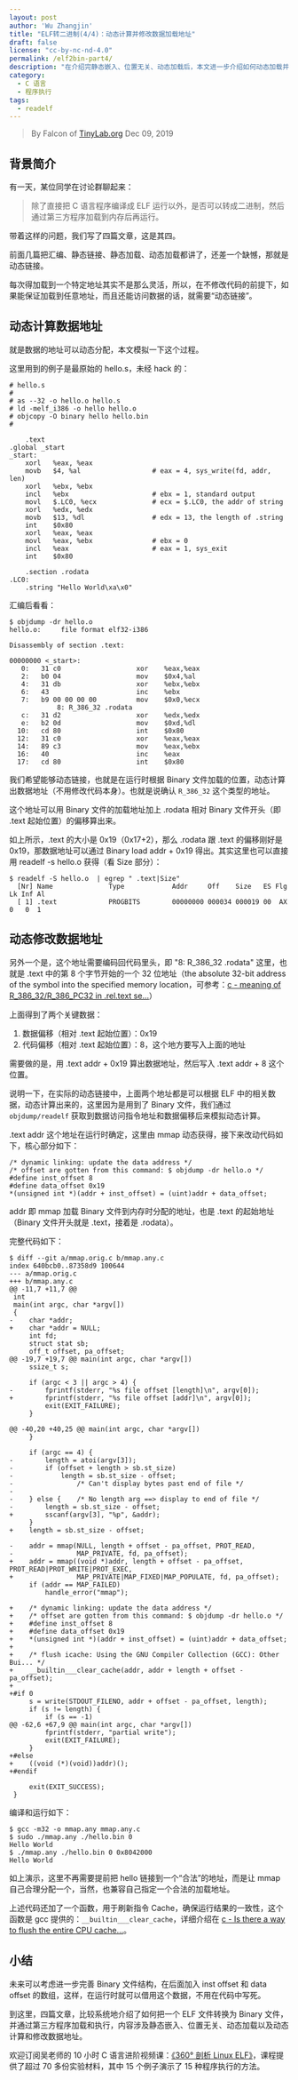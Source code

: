 ```yaml
---
layout: post
author: 'Wu Zhangjin'
title: "ELF转二进制(4/4)：动态计算并修改数据加载地址"
draft: false
license: "cc-by-nc-nd-4.0"
permalink: /elf2bin-part4/
description: "在介绍完静态嵌入、位置无关、动态加载后，本文进一步介绍如何动态加载并动态计算数据加载地址"
category:
  - C 语言
  - 程序执行
tags:
  - readelf
---
```


> By Falcon of [TinyLab.org][1]
> Dec 09, 2019

## 背景简介

有一天，某位同学在讨论群聊起来：

> 除了直接把 C 语言程序编译成 ELF 运行以外，是否可以转成二进制，然后通过第三方程序加载到内存后再运行。

带着这样的问题，我们写了四篇文章，这是其四。

前面几篇把汇编、静态链接、静态加载、动态加载都讲了，还差一个缺憾，那就是动态链接。

每次得加载到一个特定地址其实不是那么灵活，所以，在不修改代码的前提下，如果能保证加载到任意地址，而且还能访问数据的话，就需要“动态链接”。

## 动态计算数据地址

就是数据的地址可以动态分配，本文模拟一下这个过程。

这里用到的例子是最原始的 hello.s，未经 hack 的：

    # hello.s
    #
    # as --32 -o hello.o hello.s
    # ld -melf_i386 -o hello hello.o
    # objcopy -O binary hello hello.bin
    #

        .text
    .global _start
    _start:
        xorl   %eax, %eax
        movb   $4, %al                  # eax = 4, sys_write(fd, addr, len)
        xorl   %ebx, %ebx
        incl   %ebx                     # ebx = 1, standard output
        movl   $.LC0, %ecx              # ecx = $.LC0, the addr of string
        xorl   %edx, %edx
        movb   $13, %dl                 # edx = 13, the length of .string
        int    $0x80
        xorl   %eax, %eax
        movl   %eax, %ebx               # ebx = 0
        incl   %eax                     # eax = 1, sys_exit
        int    $0x80

        .section .rodata
    .LC0:
        .string "Hello World\xa\x0"

汇编后看看：

    $ objdump -dr hello.o
    hello.o:     file format elf32-i386

    Disassembly of section .text:

    00000000 <_start>:
       0:	31 c0                	xor    %eax,%eax
       2:	b0 04                	mov    $0x4,%al
       4:	31 db                	xor    %ebx,%ebx
       6:	43                   	inc    %ebx
       7:	b9 00 00 00 00       	mov    $0x0,%ecx
    			8: R_386_32	.rodata
       c:	31 d2                	xor    %edx,%edx
       e:	b2 0d                	mov    $0xd,%dl
      10:	cd 80                	int    $0x80
      12:	31 c0                	xor    %eax,%eax
      14:	89 c3                	mov    %eax,%ebx
      16:	40                   	inc    %eax
      17:	cd 80                	int    $0x80

我们希望能够动态链接，也就是在运行时根据 Binary 文件加载的位置，动态计算出数据地址（不用修改代码本身）。也就是说确认 `R_386_32` 这个类型的地址。

这个地址可以用 Binary 文件的加载地址加上 .rodata 相对 Binary 文件开头（即 .text 起始位置）的偏移算出来。

如上所示，.text 的大小是 0x19（0x17+2），那么 .rodata 跟 .text 的偏移刚好是 0x19，那数据地址可以通过 Binary load addr + 0x19 得出。其实这里也可以直接用 readelf -s hello.o 获得（看 Size 部分）：

    $ readelf -S hello.o  | egrep " .text|Size"
      [Nr] Name              Type            Addr     Off    Size   ES Flg Lk Inf Al
      [ 1] .text             PROGBITS        00000000 000034 000019 00  AX  0   0  1

## 动态修改数据地址

另外一个是，这个地址需要编码回代码里头，即 "8: R_386_32 .rodata" 这里，也就是 .text 中的第 8 个字节开始的一个 32 位地址（the absolute 32-bit address of the symbol into the specified memory location，可参考：[c - meaning of R_386_32/R_386_PC32 in .rel.text se...](https://stackoverflow.com/questions/12412064/meaning-of-r-386-32-r-386-pc32-in-rel-text-section-of-elf)）

上面得到了两个关键数据：

1. 数据偏移（相对 .text 起始位置）：0x19
2. 代码偏移（相对 .text 起始位置）：8，这个地方要写入上面的地址

需要做的是，用 .text addr + 0x19 算出数据地址，然后写入 .text addr + 8 这个位置。

说明一下，在实际的动态链接中，上面两个地址都是可以根据 ELF 中的相关数据，动态计算出来的，这里因为是用到了 Binary 文件，我们通过 `objdump/readelf` 获取到数据访问指令地址和数据偏移后来模拟动态计算。

.text addr 这个地址在运行时确定，这里由 mmap 动态获得，接下来改动代码如下，核心部分如下：

    /* dynamic linking: update the data address */
    /* offset are gotten from this command: $ objdump -dr hello.o */
    #define inst_offset 8
    #define data_offset 0x19
    *(unsigned int *)(addr + inst_offset) = (uint)addr + data_offset;

addr 即 mmap 加载 Binary 文件到内存时分配的地址，也是 .text 的起始地址（Binary 文件开头就是 .text，接着是 .rodata）。

完整代码如下：

    $ diff --git a/mmap.orig.c b/mmap.any.c
    index 640bcb0..87358d9 100644
    --- a/mmap.orig.c
    +++ b/mmap.any.c
    @@ -11,7 +11,7 @@
     int
     main(int argc, char *argv[])
     {
    -    char *addr;
    +    char *addr = NULL;
         int fd;
         struct stat sb;
         off_t offset, pa_offset;
    @@ -19,7 +19,7 @@ main(int argc, char *argv[])
         ssize_t s;

         if (argc < 3 || argc > 4) {
    -        fprintf(stderr, "%s file offset [length]\n", argv[0]);
    +        fprintf(stderr, "%s file offset [addr]\n", argv[0]);
             exit(EXIT_FAILURE);
         }

    @@ -40,20 +40,25 @@ main(int argc, char *argv[])
         }

         if (argc == 4) {
    -        length = atoi(argv[3]);
    -        if (offset + length > sb.st_size)
    -            length = sb.st_size - offset;
    -                /* Can't display bytes past end of file */
    -
    -    } else {    /* No length arg ==> display to end of file */
    -        length = sb.st_size - offset;
    +        sscanf(argv[3], "%p", &addr);
         }
    +    length = sb.st_size - offset;

    -    addr = mmap(NULL, length + offset - pa_offset, PROT_READ,
    -                MAP_PRIVATE, fd, pa_offset);
    +    addr = mmap((void *)addr, length + offset - pa_offset, PROT_READ|PROT_WRITE|PROT_EXEC,
    +                MAP_PRIVATE|MAP_FIXED|MAP_POPULATE, fd, pa_offset);
         if (addr == MAP_FAILED)
             handle_error("mmap");

    +    /* dynamic linking: update the data address */
    +    /* offset are gotten from this command: $ objdump -dr hello.o */
    +    #define inst_offset 8
    +    #define data_offset 0x19
    +    *(unsigned int *)(addr + inst_offset) = (uint)addr + data_offset;
    +
    +    /* flush icache: Using the GNU Compiler Collection (GCC): Other Bui... */
    +    __builtin___clear_cache(addr, addr + length + offset - pa_offset);
    +
    +#if 0
         s = write(STDOUT_FILENO, addr + offset - pa_offset, length);
         if (s != length) {
             if (s == -1)
    @@ -62,6 +67,9 @@ main(int argc, char *argv[])
             fprintf(stderr, "partial write");
             exit(EXIT_FAILURE);
         }
    +#else
    +    ((void (*)(void))addr)();
    +#endif

         exit(EXIT_SUCCESS);
     }

编译和运行如下：

    $ gcc -m32 -o mmap.any mmap.any.c
    $ sudo ./mmap.any ./hello.bin 0
    Hello World
    $ ./mmap.any ./hello.bin 0 0x8042000
    Hello World

如上演示，这里不再需要提前把 hello 链接到一个“合法”的地址，而是让 mmap 自己合理分配一个，当然，也兼容自己指定一个合法的加载地址。

上述代码还加了一个函数，用于刷新指令 Cache，确保运行结果的一致性，这个函数是 gcc 提供的：`__builtin___clear_cache`，详细介绍在 [c - Is there a way to flush the entire CPU cache...](https://stackoverflow.com/questions/48527189/is-there-a-way-to-flush-the-entire-cpu-cache-related-to-a-program)。

## 小结

未来可以考虑进一步完善 Binary 文件结构，在后面加入 inst offset 和 data offset 的数组，这样，在运行时就可以借用这个数据，不用在代码中写死。

到这里，四篇文章，比较系统地介绍了如何把一个 ELF 文件转换为 Binary 文件，并通过第三方程序加载和执行，内容涉及静态嵌入、位置无关、动态加载以及动态计算和修改数据地址。

欢迎订阅吴老师的 10 小时 C 语言进阶视频课：[《360° 剖析 Linux ELF》](https://www.cctalk.com/m/group/88089283)，课程提供了超过 70 多份实验材料，其中 15 个例子演示了 15 种程序执行的方法。

[1]: https://tinylab.org
